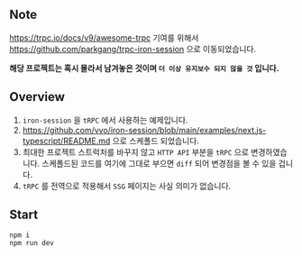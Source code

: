 ## Note

https://trpc.io/docs/v9/awesome-trpc 기여를 위해서 https://github.com/parkgang/trpc-iron-session 으로 이동되었습니다.

**해당 프로젝트는 혹시 몰라서 남겨놓은 것이며 `더 이상 유지보수 되지 않을 것` 입니다.**

## Overview

1. `iron-session` 을 `tRPC` 에서 사용하는 예제입니다.
1. https://github.com/vvo/iron-session/blob/main/examples/next.js-typescript/README.md 으로 스케폴드 되었습니다.
1. 최대한 프로젝트 스트럭처를 바꾸지 않고 `HTTP API` 부분을 `tRPC` 으로 변경하였습니다. 스케폴드된 코드를 여기에 그대로 부으면 `diff` 되어 변경점을 볼 수 있을 겁니다.
1. `tRPC` 를 전역으로 적용해서 `SSG` 페이지는 사실 의미가 없습니다.

## Start

```shell
npm i
npm run dev
```
